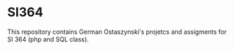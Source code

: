 SI364
=====

This repository contains German Ostaszynski's projetcs and assigments for SI 364 (php and SQL class).


